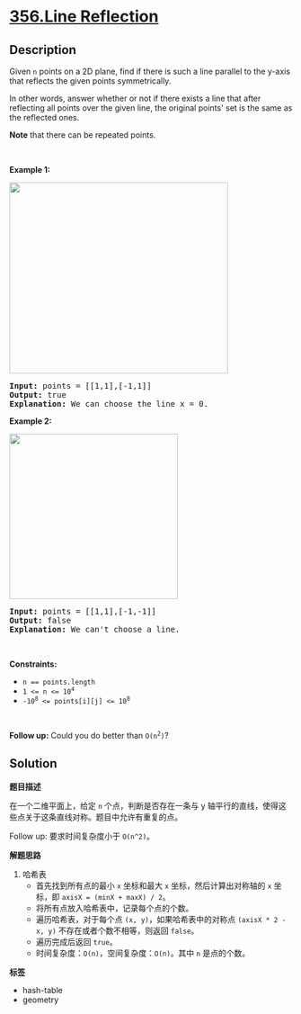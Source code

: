 # [356.Line Reflection](https://leetcode.com/problems/line-reflection/description/)

## Description

<p>Given <code>n</code> points on a 2D plane, find if there is such a line parallel to the y-axis that reflects the given points symmetrically.</p>

<p>In other words, answer whether or not if there exists a line that after reflecting all points over the given line, the original points&#39; set is the same as the reflected ones.</p>

<p><strong>Note</strong> that there can be repeated points.</p>

<p>&nbsp;</p>
<p><strong class="example">Example 1:</strong></p>
<img alt="" src="https://fastly.jsdelivr.net/gh/doocs/leetcode@main/solution/0300-0399/0356.Line%20Reflection/images/356_example_1.png" style="width: 389px; height: 340px;" />
<pre>
<strong>Input:</strong> points = [[1,1],[-1,1]]
<strong>Output:</strong> true
<strong>Explanation:</strong> We can choose the line x = 0.
</pre>

<p><strong class="example">Example 2:</strong></p>
<img alt="" src="https://fastly.jsdelivr.net/gh/doocs/leetcode@main/solution/0300-0399/0356.Line%20Reflection/images/356_example_2.png" style="width: 300px; height: 294px;" />
<pre>
<strong>Input:</strong> points = [[1,1],[-1,-1]]
<strong>Output:</strong> false
<strong>Explanation:</strong> We can&#39;t choose a line.
</pre>

<p>&nbsp;</p>
<p><strong>Constraints:</strong></p>

<ul>
  <li><code>n == points.length</code></li>
  <li><code>1 &lt;= n &lt;= 10<sup>4</sup></code></li>
  <li><code>-10<sup>8</sup> &lt;= points[i][j] &lt;= 10<sup>8</sup></code></li>
</ul>

<p>&nbsp;</p>
<p><strong>Follow up:</strong> Could you do better than <code>O(n<sup>2</sup>)</code>?</p>

## Solution

**题目描述**

在一个二维平面上，给定 `n` 个点，判断是否存在一条与 y 轴平行的直线，使得这些点关于这条直线对称。题目中允许有重复的点。

Follow up: 要求时间复杂度小于 `O(n^2)`。

**解题思路**

1. 哈希表
   - 首先找到所有点的最小 `x` 坐标和最大 `x` 坐标，然后计算出对称轴的 `x` 坐标，即 `axisX = (minX + maxX) / 2`。
   - 将所有点放入哈希表中，记录每个点的个数。
   - 遍历哈希表，对于每个点 `(x, y)`，如果哈希表中的对称点 `(axisX * 2 - x, y)` 不存在或者个数不相等，则返回 `false`。
   - 遍历完成后返回 `true`。
   - 时间复杂度：`O(n)`，空间复杂度：`O(n)`。其中 `n` 是点的个数。

**标签**

- hash-table
- geometry
